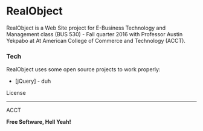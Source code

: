 # RealObject

RealObject is a Web Site project for E-Business Technology and Management class (BUS 530) - Fall quarter 2016 with Professor Austin Yekpabo at At American College of Commerce and Technology (ACCT).

### Tech

RealObject uses some open source projects to work properly:

* [jQuery] - duh

License

----

ACCT

**Free Software, Hell Yeah!**